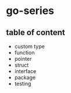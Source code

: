# go-series

## table of content
- custom type
- function
- pointer
- struct
- interface
- package
- testing

